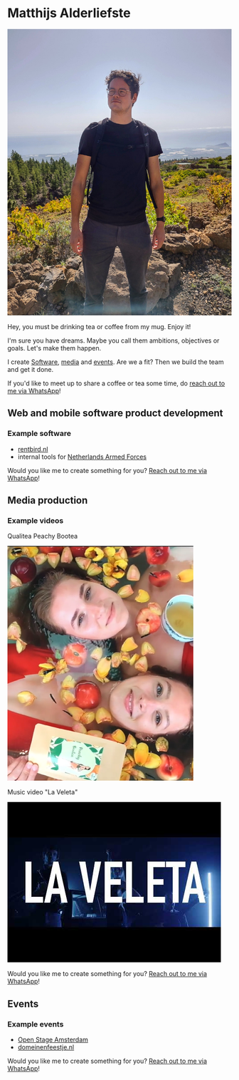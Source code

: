 # Matthijs Alderliefste
![Matthijs Alderliefste](./images/IMG_20221027_120045132_HDR(3).jpg)

Hey, you must be drinking tea or coffee from my mug. Enjoy it!

I'm sure you have dreams. Maybe you call them ambitions, objectives or goals. Let's make them happen. 

I create [Software](#web-and-mobile-software-product-development), [media](#media-production) and [events](#events). Are we a fit? Then we build the team and get it done.

If you'd like to meet up to share a coffee or tea some time, do [reach out to me via WhatsApp](https://chat.whatsapp.com/HJY7pbwJonwJSzgeyziX7M)!

## Web and mobile software product development
### Example software
- [rentbird.nl](https://www.rentbird.nl)
- internal tools for [Netherlands Armed Forces](https://www.defensie.nl/)

Would you like me to create something for you? [Reach out to me via WhatsApp](https://chat.whatsapp.com/HJY7pbwJonwJSzgeyziX7M)!

## Media production
### Example videos
Qualitea Peachy Bootea

[![Qualitea Peachy Bootea](./images/qualitea.png)](https://www.instagram.com/reel/CcTazOdgtVY/)

Music video "La Veleta"

[![Music video "La Veleta"](./images/hqdefault.jpg)](https://www.youtube.com/watch?v=DlORO7Z-GbU)

Would you like me to create something for you? [Reach out to me via WhatsApp](https://chat.whatsapp.com/HJY7pbwJonwJSzgeyziX7M)!

## Events
### Example events
- [Open Stage Amsterdam](https://www.instagram.com/openstage.amsterdam/)
- [domeinenfeestje.nl](https://domeinenfeestje.nl)

Would you like me to create something for you? [Reach out to me via WhatsApp](https://chat.whatsapp.com/HJY7pbwJonwJSzgeyziX7M)!
